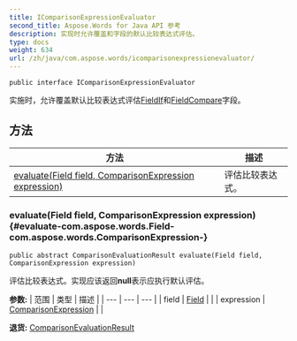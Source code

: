 ```yaml
---
title: IComparisonExpressionEvaluator
second_title: Aspose.Words for Java API 参考
description: 实现时允许覆盖和字段的默认比较表达式评估。
type: docs
weight: 634
url: /zh/java/com.aspose.words/icomparisonexpressionevaluator/
---
```

```
public interface IComparisonExpressionEvaluator
```

实施时，允许覆盖默认比较表达式评估[FieldIf](../../com.aspose.words/fieldif)和[FieldCompare](../../com.aspose.words/fieldcompare)字段。
## 方法

| 方法 | 描述 |
| --- | --- |
| [evaluate(Field field, ComparisonExpression expression)](#evaluate-com.aspose.words.Field-com.aspose.words.ComparisonExpression-) | 评估比较表达式。 |
### evaluate(Field field, ComparisonExpression expression) {#evaluate-com.aspose.words.Field-com.aspose.words.ComparisonExpression-}
```
public abstract ComparisonEvaluationResult evaluate(Field field, ComparisonExpression expression)
```


评估比较表达式。实现应该返回**null**表示应执行默认评估。

**参数:**
| 范围 | 类型 | 描述 |
| --- | --- | --- |
| field | [Field](../../com.aspose.words/field) |  |
| expression | [ComparisonExpression](../../com.aspose.words/comparisonexpression) |  |

**退货:**
[ComparisonEvaluationResult](../../com.aspose.words/comparisonevaluationresult)